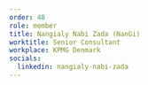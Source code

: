 ```yaml
---
order: 48
role: member
title: Nangialy Nabi Zada (NanGi)
worktitle: Senior Consultant
workplace: KPMG Denmark
socials:
  linkedin: nangialy-nabi-zada
---
```

